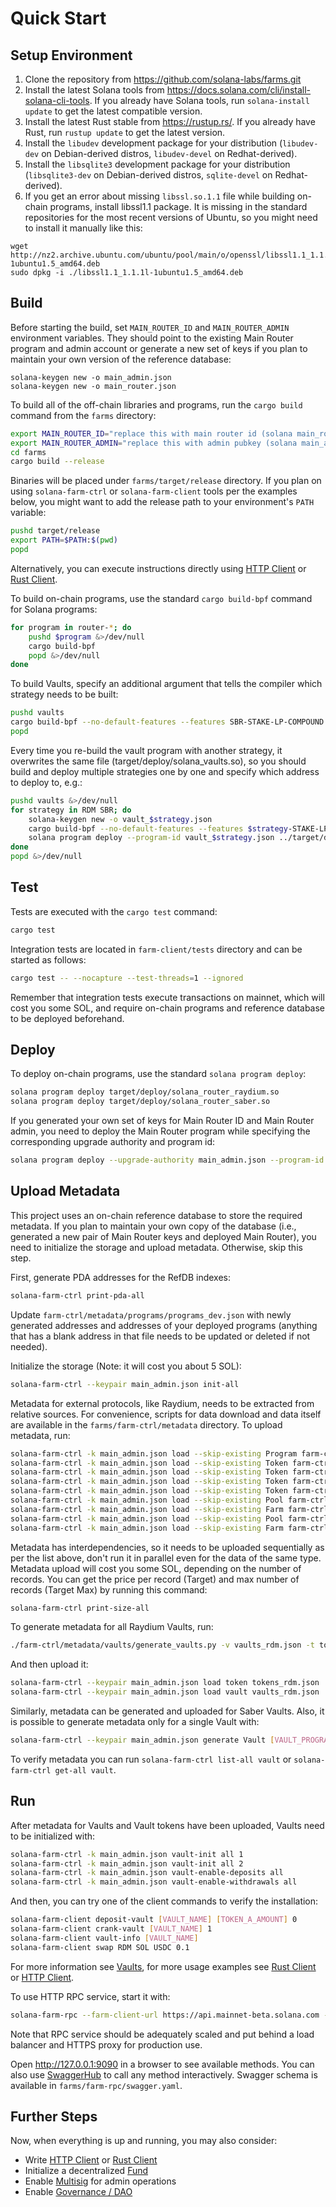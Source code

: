 # Quick Start

## Setup Environment

1. Clone the repository from https://github.com/solana-labs/farms.git
2. Install the latest Solana tools from https://docs.solana.com/cli/install-solana-cli-tools. If you already have Solana tools, run `solana-install update` to get the latest compatible version.
3. Install the latest Rust stable from https://rustup.rs/. If you already have Rust, run `rustup update` to get the latest version.
4. Install the `libudev` development package for your distribution (`libudev-dev` on Debian-derived distros, `libudev-devel` on Redhat-derived).
5. Install the `libsqlite3` development package for your distribution (`libsqlite3-dev` on Debian-derived distros, `sqlite-devel` on Redhat-derived).
6. If you get an error about missing `libssl.so.1.1` file while building on-chain programs, install libssl1.1 package. It is missing in the standard repositories for the most recent versions of Ubuntu, so you might need to install it manually like this:

```
wget http://nz2.archive.ubuntu.com/ubuntu/pool/main/o/openssl/libssl1.1_1.1.1l-1ubuntu1.5_amd64.deb
sudo dpkg -i ./libssl1.1_1.1.1l-1ubuntu1.5_amd64.deb
```

## Build

Before starting the build, set `MAIN_ROUTER_ID` and `MAIN_ROUTER_ADMIN` environment variables. They should point to the existing Main Router program and admin account or generate a new set of keys if you plan to maintain your own version of the reference database:

```
solana-keygen new -o main_admin.json
solana-keygen new -o main_router.json
```

To build all of the off-chain libraries and programs, run the `cargo build` command from the `farms` directory:

```sh
export MAIN_ROUTER_ID="replace this with main router id (solana main_router.json address)"
export MAIN_ROUTER_ADMIN="replace this with admin pubkey (solana main_admin.json address)"
cd farms
cargo build --release
```

Binaries will be placed under `farms/target/release` directory. If you plan on using `solana-farm-ctrl` or `solana-farm-client` tools per the examples below, you might want to add the release path to your environment's `PATH` variable:

```sh
pushd target/release
export PATH=$PATH:$(pwd)
popd
```

Alternatively, you can execute instructions directly using [HTTP Client](https://github.com/solana-labs/farms/blob/master/docs/http_client.md) or [Rust Client](https://github.com/solana-labs/farms/blob/master/docs/rust_client.md).

To build on-chain programs, use the standard `cargo build-bpf` command for Solana programs:

```sh
for program in router-*; do
    pushd $program &>/dev/null
    cargo build-bpf
    popd &>/dev/null
done
```

To build Vaults, specify an additional argument that tells the compiler which strategy needs to be built:

```sh
pushd vaults
cargo build-bpf --no-default-features --features SBR-STAKE-LP-COMPOUND
popd
```

Every time you re-build the vault program with another strategy, it overwrites the same file (target/deploy/solana_vaults.so), so you should build and deploy multiple strategies one by one and specify which address to deploy to, e.g.:

```sh
pushd vaults &>/dev/null
for strategy in RDM SBR; do
    solana-keygen new -o vault_$strategy.json
    cargo build-bpf --no-default-features --features $strategy-STAKE-LP-COMPOUND
    solana program deploy --program-id vault_$strategy.json ../target/deploy/solana_vaults.so
done
popd &>/dev/null
```

## Test

Tests are executed with the `cargo test` command:

```sh
cargo test
```

Integration tests are located in `farm-client/tests` directory and can be started as follows:

```sh
cargo test -- --nocapture --test-threads=1 --ignored
```

Remember that integration tests execute transactions on mainnet, which will cost you some SOL, and require on-chain programs and reference database to be deployed beforehand.

## Deploy

To deploy on-chain programs, use the standard `solana program deploy`:

```sh
solana program deploy target/deploy/solana_router_raydium.so
solana program deploy target/deploy/solana_router_saber.so
```

If you generated your own set of keys for Main Router ID and Main Router admin, you need to deploy the Main Router program while specifying the corresponding upgrade authority and program id:

```sh
solana program deploy --upgrade-authority main_admin.json --program-id main_router.json target/deploy/solana_router_main.so
```

## Upload Metadata

This project uses an on-chain reference database to store the required metadata. If you plan to maintain your own copy of the database (i.e., generated a new pair of Main Router keys and deployed Main Router), you need to initialize the storage and upload metadata. Otherwise, skip this step.

First, generate PDA addresses for the RefDB indexes:

```sh
solana-farm-ctrl print-pda-all
```

Update `farm-ctrl/metadata/programs/programs_dev.json` with newly generated addresses and addresses of your deployed programs (anything that has a blank address in that file needs to be updated or deleted if not needed).

Initialize the storage (Note: it will cost you about 5 SOL):

```sh
solana-farm-ctrl --keypair main_admin.json init-all
```

Metadata for external protocols, like Raydium, needs to be extracted from relative sources. For convenience, scripts for data download and data itself are available in the `farms/farm-ctrl/metadata` directory.
To upload metadata, run:

```sh
solana-farm-ctrl -k main_admin.json load --skip-existing Program farm-ctrl/metadata/programs/programs_dev.json
solana-farm-ctrl -k main_admin.json load --skip-existing Token farm-ctrl/metadata/tokens/raydium/tokens_dev.json
solana-farm-ctrl -k main_admin.json load --skip-existing Token farm-ctrl/metadata/tokens/raydium/lp_tokens_dev.json
solana-farm-ctrl -k main_admin.json load --skip-existing Token farm-ctrl/metadata/tokens/saber/tokens_dev.json
solana-farm-ctrl -k main_admin.json load --skip-existing Token farm-ctrl/metadata/pools/saber/pools_and_farms_dev.json
solana-farm-ctrl -k main_admin.json load --skip-existing Pool farm-ctrl/metadata/pools/raydium/pools_dev.json
solana-farm-ctrl -k main_admin.json load --skip-existing Farm farm-ctrl/metadata/farms/raydium/farms_dev.json
solana-farm-ctrl -k main_admin.json load --skip-existing Pool farm-ctrl/metadata/pools/saber/pools_and_farms_dev.json
solana-farm-ctrl -k main_admin.json load --skip-existing Farm farm-ctrl/metadata/pools/saber/pools_and_farms_dev.json
```

Metadata has interdependencies, so it needs to be uploaded sequentially as per the list above, don't run it in parallel even for the data of the same type. Metadata upload will cost you some SOL, depending on the number of records. You can get the price per record (Target) and max number of records (Target Max) by running this command:

```sh
solana-farm-ctrl print-size-all
```

To generate metadata for all Raydium Vaults, run:

```sh
./farm-ctrl/metadata/vaults/generate_vaults.py -v vaults_rdm.json -t tokens_rdm.json -a [VAULT_PROG_ID] -p RDM
```

And then upload it:

```sh
solana-farm-ctrl --keypair main_admin.json load token tokens_rdm.json
solana-farm-ctrl --keypair main_admin.json load vault vaults_rdm.json
```

Similarly, metadata can be generated and uploaded for Saber Vaults. Also, it is possible to generate metadata only for a single Vault with:

```sh
solana-farm-ctrl --keypair main_admin.json generate Vault [VAULT_PROGRAM_ADDRESS] [VAULT_NAME] [VAULT_TOKEN_NAME]
```

To verify metadata you can run `solana-farm-ctrl list-all vault` or `solana-farm-ctrl get-all vault`.

## Run

After metadata for Vaults and Vault tokens have been uploaded, Vaults need to be initialized with:

```sh
solana-farm-ctrl -k main_admin.json vault-init all 1
solana-farm-ctrl -k main_admin.json vault-init all 2
solana-farm-ctrl -k main_admin.json vault-enable-deposits all
solana-farm-ctrl -k main_admin.json vault-enable-withdrawals all
```

And then, you can try one of the client commands to verify the installation:

```sh
solana-farm-client deposit-vault [VAULT_NAME] [TOKEN_A_AMOUNT] 0
solana-farm-client crank-vault [VAULT_NAME] 1
solana-farm-client vault-info [VAULT_NAME]
solana-farm-client swap RDM SOL USDC 0.1
```

For more information see [Vaults](https://github.com/solana-labs/farms/blob/master/docs/vaults.md), for more usage examples see [Rust Client](https://github.com/solana-labs/farms/blob/master/docs/rust_client.md) or [HTTP Client](https://github.com/solana-labs/farms/blob/master/docs/http_client.md).

To use HTTP RPC service, start it with:

```sh
solana-farm-rpc --farm-client-url https://api.mainnet-beta.solana.com --http-rpc-url http://0.0.0.0:9090
```

Note that RPC service should be adequately scaled and put behind a load balancer and HTTPS proxy for production use.

Open http://127.0.0.1:9090 in a browser to see available methods. You can also use [SwaggerHub](https://app.swaggerhub.com/apis-docs/ska22/SolanaFarms/0.1) to call any method interactively. Swagger schema is available in `farms/farm-rpc/swagger.yaml`.

## Further Steps

Now, when everything is up and running, you may also consider:

- Write [HTTP Client](https://github.com/solana-labs/farms/blob/master/docs/http_client.md) or [Rust Client](https://github.com/solana-labs/farms/blob/master/docs/rust_client.md)
- Initialize a decentralized [Fund](https://github.com/solana-labs/farms/blob/master/docs/fund.md)
- Enable [Multisig](https://github.com/solana-labs/farms/blob/master/docs/multisig.md) for admin operations
- Enable [Governance / DAO](https://github.com/solana-labs/farms/blob/master/docs/governance.md)

